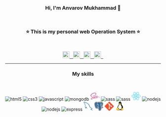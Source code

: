 <h3 align="center">Hi, I'm Anvarov Mukhammad 👋</h3>

<br>
<h3 align="center"> ⭐ This is my personal web Operation System ⭐</h3>
<br>

<p align="center">
<a target="_blank" href=https://codeforces.com/profile/blue_edge>
  <img src=https://cdn-icons-png.flaticon.com/512/174/174857.png width="22" height="22" />
  &nbsp;
</a>

<a target="_blank" href=https://twitter.com/blueedgetechno>
  <img height="22" width="22" src=https://cdn-icons.flaticon.com/png/512/3536/premium/3536661.png?token=exp=1647276109~hmac=ac8554cf9c5e81f9d1d51de9a67036fa />
  &nbsp;
</a>
 
 <a target="_blank" href=https://codeforces.com/profile/blue_edge>
  <img src=https://cdn-icons-png.flaticon.com/512/2111/2111463.png width="22" height="22" />
   &nbsp;
</a>
 
 <a target="_blank" href=https://codeforces.com/profile/blue_edge>
  <img src=https://cdn-icons-png.flaticon.com/512/281/281769.png width="22" height="22" />
   &nbsp;
</a>
</p>

<hr>
<h3 align="center">My skills</h3>
<br>

<p align="center">
<img src=https://img.icons8.com/color/344/html-5--v1.png alt=html5 width="30" height="30"/>
<img src=https://img.icons8.com/color/344/css3.png alt=css3 width="30" height="30"/>
<img src=https://img.icons8.com/color/344/javascript--v1.png alt=javascript width="30" height="30" />
<img src=https://img.icons8.com/color/344/typescript.png alt=mongodb width="30" height="30"/>
<img src=https://raw.githubusercontent.com/devicons/devicon/master/icons/sass/sass-original.svg alt=sass width="30" height="30"/>
<img src=https://img.icons8.com/color/344/bootstrap.png alt=sass width="30" height="30"/>
<img src=https://iconape.com/wp-content/png_logo_vector/tailwind-css-logo.png alt=sass width="30" height="30"/>
<img src=https://raw.githubusercontent.com/devicons/devicon/master/icons/react/react-original.svg alt=react width="30" height="30"/>
<img src=https://img.icons8.com/color/344/redux.png alt=nodejs width="30" height="30"/>
<img src=https://img.icons8.com/color/344/redux.png alt=nodejs width="30" height="30"/>
<img src=https://img.icons8.com/external-tal-revivo-shadow-tal-revivo/344/external-jest-can-collect-code-coverage-information-from-entire-projects-logo-shadow-tal-revivo.png alt=express width="30" height="30"/>
<img src=https://raw.githubusercontent.com/devicons/devicon/master/icons/mysql/mysql-original.svg alt=express width="30" height="30"/>
<img src=https://raw.githubusercontent.com/devicons/devicon/master/icons/postgresql/postgresql-original.svg alt=express width="30" height="30"/>
<img src=https://raw.githubusercontent.com/devicons/devicon/master/icons/git/git-original.svg alt=git width="30" height="30"/>
<img src=https://raw.githubusercontent.com/devicons/devicon/master/icons/linux/linux-original.svg alt=linux width="30" height="30"/>
</p>
